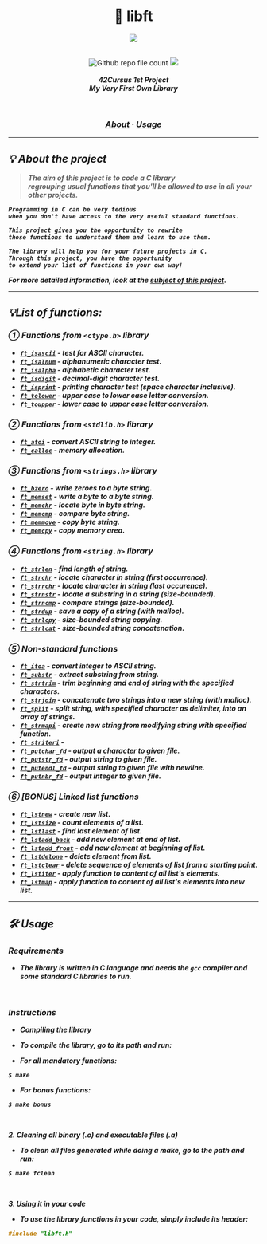 <div align=center >
<h1>🧰 libft</h1>
<a href="https://github.com/h-beeen/42cursus/tree/master/libft"><img src="https://user-images.githubusercontent.com/112257466/213332349-fbcc97f6-2e2d-472c-8ef9-a015662a2fdb.png"/></a>
</div>
<br/>


<p align="center">
<img alt="Github repo file count" src="https://img.shields.io/github/directory-file-count/h-beeen/42Cursus/libft/libft?logo=c&style=for-the-badge" /> <img src="https://img.shields.io/badge/120/100-007396?style=for-the-badge&logo=Starship&label=Score&logoColor=white&color=brightgreen"><br/><br/>
	<b><i>42Cursus 1st Project<br/>
  	My Very First Own Library</br>
</p>
<br/>
<h3 align="center">
	<a href="#-about">About</a>
	<span> · </span>
	<a href="#-usage">Usage</a>
</h3>

---

## 💡 About the project

> _The aim of this project is to code a C library <br/> regrouping usual functions that you'll be allowed to use in all your other projects._

	Programming in C can be very tedious 
	when you don't have access to the very useful standard functions.
	
	This project gives you the opportunity to rewrite 
	those functions to understand them and learn to use them.

	The library will help you for your future projects in C. 
	Through this project, you have the opportunity
	to extend your list of functions in your own way!

For more detailed information, look at the [**subject of this project**](/libft/libft/README.md).

---

## 💡List of functions:


### ① Functions from `<ctype.h>` library

* [`ft_isascii`](/libft/libft/ft_isascii.c)			- test for ASCII character.
* [`ft_isalnum`](/libft/libft/ft_isalnum.c)			- alphanumeric character test.
* [`ft_isalpha`](/libft/libft/ft_isalpha.c)			- alphabetic character test.
* [`ft_isdigit`](/libft/libft/ft_isdigit.c)			- decimal-digit character test.
* [`ft_isprint`](/libft/libft/ft_isprint.c)			- printing character test (space character inclusive).
* [`ft_tolower`](/libft/libft/ft_tolower.c)			- upper case to lower case letter conversion.
* [`ft_toupper`](/libft/libft/ft_toupper.c)			- lower case to upper case letter conversion.

### ② Functions from `<stdlib.h>` library

* [`ft_atoi`](/libft/libft/ft_atoi.c)		- convert ASCII string to integer.
* [`ft_calloc`](/libft/libft/ft_calloc.c)	- memory allocation.

### ③ Functions from `<strings.h>` library

* [`ft_bzero`](/libft/libft/ft_bzero.c)		- write zeroes to a byte string.
* [`ft_memset`](/libft/libft/ft_memset.c)		- write a byte to a byte string.
* [`ft_memchr`](/libft/libft/ft_memchr.c)		- locate byte in byte string.
* [`ft_memcmp`](/libft/libft/ft_memcmp.c)		- compare byte string.
* [`ft_memmove`](/libft/libft/ft_memmove.c)	- copy byte string.
* [`ft_memcpy`](/libft/libft/ft_memcpy.c)		- copy memory area.

### ④ Functions from `<string.h>` library

* [`ft_strlen`](/libft/libft/ft_strlen.c)				- find length of string.
* [`ft_strchr`](/libft/libft/ft_strchr.c)				- locate character in string (first occurrence).
* [`ft_strrchr`](/libft/libft/ft_strrchr.c)			- locate character in string (last occurence).
* [`ft_strnstr`](/libft/libft/ft_strnstr.c)			- locate a substring in a string (size-bounded).
* [`ft_strncmp`](/libft/libft/ft_strncmp.c) 			- compare strings (size-bounded).
* [`ft_strdup`](/libft/libft/ft_strdup.c)				- save a copy of a string (with malloc).
* [`ft_strlcpy`](/libft/libft/ft_strlcpy.c)			- size-bounded string copying.
* [`ft_strlcat`](/libft/libft/ft_strlcat.c)			- size-bounded string concatenation.

### ⑤ Non-standard functions

* [`ft_itoa`](/libft/libft/ft_itoa.c)					- convert integer to ASCII string.
* [`ft_substr`](/libft/libft/ft_substr.c)				- extract substring from string.
* [`ft_strtrim`](/libft/libft/ft_strtrim.c)			- trim beginning and end of string with the specified characters.
* [`ft_strjoin`](/libft/libft/ft_strjoin.c)			- concatenate two strings into a new string (with malloc).
* [`ft_split`](/libft/libft/ft_split.c)				- split string, with specified character as delimiter, into an array of strings.
* [`ft_strmapi`](/libft/libft/ft_strmapi.c)			- create new string from modifying string with specified function.
* [`ft_striteri`](/libft/libft/ft_striteri.c)			- 
* [`ft_putchar_fd`](/libft/libft/ft_putchar_fd.c)		- output a character to given file.
* [`ft_putstr_fd`](/libft/libft/ft_putstr_fd.c)		- output string to given file.
* [`ft_putendl_fd`](/libft/libft/ft_putendl_fd.c)		- output string to given file with newline.
* [`ft_putnbr_fd`](/libft/libft/ft_putnbr_fd.c)		- output integer to given file.

### ⑥ [BONUS] Linked list functions 

* [`ft_lstnew`](/libft/libft/ft_lstnew.c)				- create new list.
* [`ft_lstsize`](/libft/libft/ft_lstsize.c)			- count elements of a list.
* [`ft_lstlast`](/libft/libft/ft_lstlast.c)			- find last element of list.
* [`ft_lstadd_back`](/libft/libft/ft_lstadd_back.c)	- add new element at end of list.
* [`ft_lstadd_front`](/libft/libft/ft_lstadd_front.c)	- add new element at beginning of list.
* [`ft_lstdelone`](/libft/libft/ft_lstdelone.c)		- delete element from list.
* [`ft_lstclear`](/libft/libft/ft_lstclear.c)			- delete sequence of elements of list from a starting point.
* [`ft_lstiter`](/libft/libft/ft_lstiter.c)			- apply function to content of all list's elements.
* [`ft_lstmap`](/libft/libft/ft_lstmap.c)				- apply function to content of all list's elements into new list.

---

## 🛠️ Usage

### Requirements

- The library is written in C language and needs the **`gcc` compiler** and some standard **C libraries** to run.

<br/>

### Instructions

- Compiling the library

- To compile the library, go to its path and run:

- For all mandatory functions:

```shell
$ make
```

- For bonus functions:

```shell
$ make bonus
```
<br/>

**2. Cleaning all binary (.o) and executable files (.a)**

+ To clean all files generated while doing a make, go to the path and run:

```shell
$ make fclean
```

<br/>

**3. Using it in your code**

- To use the library functions in your code, simply include its header:

```C
#include "libft.h"
```